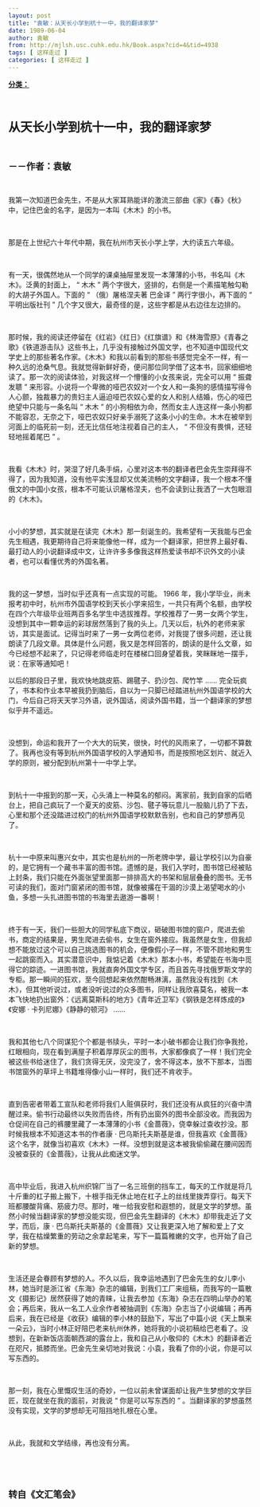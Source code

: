 ```yaml
---
layout: post
title: "袁敏：从天长小学到杭十一中，我的翻译家梦"
date: 1989-06-04
author: 袁敏
from: http://mjlsh.usc.cuhk.edu.hk/Book.aspx?cid=4&tid=4938
tags: [ 这样走过 ]
categories: [ 这样走过 ]
---
```


<div style="margin: 15px 10px 10px 0px;">
 <div>
  <span id="ctl00_ContentPlaceHolder1_chapter1_SubjectLabel" style="font-weight:bold;text-decoration:underline;">
   分类：
  </span>
 </div>
 <p class="p1">
  <b>
   <font size="5">
    <span class="s1">
    </span>
    <br/>
   </font>
  </b>
 </p>
 <p class="p2">
  <span class="s1">
   <b>
    <font size="5">
     从天长小学到杭十一中，我的翻译家梦
    </font>
   </b>
  </span>
 </p>
 <p class="p1">
  <b>
   <font size="4">
    <span class="s1">
    </span>
    <br/>
   </font>
  </b>
 </p>
 <p class="p2">
  <span class="s1">
   <b>
    <font size="4">
     －－作者：袁敏
    </font>
   </b>
  </span>
 </p>
 <p class="p1">
  <span class="s1">
  </span>
  <br/>
 </p>
 <p class="p2">
  <span class="s1">
   我第一次知道巴金先生，不是从大家耳熟能详的激流三部曲《家》《春》《秋》中，记住巴金的名字，是因为一本叫《木木》的小书。
  </span>
 </p>
 <p class="p1">
  <span class="s1">
  </span>
  <br/>
 </p>
 <p class="p2">
  <span class="s1">
   那是在上世纪六十年代中期，我在杭州市天长小学上学，大约读五六年级。
  </span>
 </p>
 <p class="p1">
  <span class="s1">
  </span>
  <br/>
 </p>
 <p class="p2">
  <span class="s1">
   有一天，很偶然地从一个同学的课桌抽屉里发现一本薄薄的小书，书名叫《木木》。泛黄的封面上，
  </span>
  <span class="s2">
   “
  </span>
  <span class="s1">
   木木
  </span>
  <span class="s2">
   ”
  </span>
  <span class="s1">
   两个字很大，竖排的，右侧是一个素描笔触勾勒的大胡子外国人。下面的
  </span>
  <span class="s2">
   “
  </span>
  <span class="s1">
   （俄）屠格涅夫著
  </span>
  <span class="s2">
  </span>
  <span class="s1">
   巴金译
  </span>
  <span class="s2">
   ”
  </span>
  <span class="s1">
   两行字很小，再下面的
  </span>
  <span class="s2">
   “
  </span>
  <span class="s1">
   平明出版社刊
  </span>
  <span class="s2">
   ”
  </span>
  <span class="s1">
   几个字又很大，最奇怪的是，这些字都是从右边往左边排的。
  </span>
 </p>
 <p class="p1">
  <span class="s1">
  </span>
  <br/>
 </p>
 <p class="p2">
  <span class="s1">
   那时候，我的阅读还停留在《红岩》《红日》《红旗谱》和《林海雪原》《青春之歌》《铁道游击队》这些书上，几乎没有接触过外国文学，也不知道中国现代文学史上的那些著名作家。《木木》和我以前看到的那些书感觉完全不一样，有一种久远的沧桑气息。我就觉得新鲜好奇，便问那位同学借了这本书，回家细细地读了。那一次的阅读体验，对我这样一个懵懂的小女孩来说，完全可以用
  </span>
  <span class="s2">
   “
  </span>
  <span class="s1">
   振聋发聩
  </span>
  <span class="s2">
   ”
  </span>
  <span class="s1">
   来形容。小说将一个卑微的哑巴农奴对一个女人和一条狗的感情描写得令人心颤，独裁暴力的贵妇主人逼迫哑巴农奴心爱的女人和别人结婚，伤心的哑巴绝望中只能与一条名叫
  </span>
  <span class="s2">
   “
  </span>
  <span class="s1">
   木木
  </span>
  <span class="s2">
   ”
  </span>
  <span class="s1">
   的小狗相依为命，然而女主人连这样一条小狗都不能容忍，无奈之下，哑巴农奴只好亲手溺死了这条小小的生命。木木在被举到河面上的临死前一刻，还无比信任地注视着自己的主人，
  </span>
  <span class="s2">
   “
  </span>
  <span class="s1">
   不但没有畏惧，还轻轻地摇着尾巴
  </span>
  <span class="s2">
   ”
  </span>
  <span class="s1">
   。
  </span>
 </p>
 <p class="p1">
  <span class="s1">
  </span>
  <br/>
 </p>
 <p class="p2">
  <span class="s1">
   我看《木木》时，哭湿了好几条手绢，心里对这本书的翻译者巴金先生崇拜得不得了，因为我知道，没有他平实浅显却又优美流畅的文字翻译，我一个根本不懂俄文的中国小女孩，根本不可能认识屠格涅夫，也不会读到让我洒了一大包眼泪的《木木》。
  </span>
 </p>
 <p class="p1">
  <span class="s1">
  </span>
  <br/>
 </p>
 <p class="p2">
  <span class="s1">
   小小的梦想，其实就是在读完《木木》那一刻诞生的。我希望有一天我能与巴金先生相遇，我更期待自己将来能像他一样，成为一个翻译家，把世界上最好看、最打动人的小说翻译成中文，让许许多多像我这样热爱读书却不识外文的小读者，也可以看懂优秀的外国名著。
  </span>
 </p>
 <p class="p1">
  <span class="s1">
  </span>
  <br/>
 </p>
 <p class="p2">
  <span class="s1">
   我的这一梦想，当时似乎还真有一点实现的可能。
  </span>
  <span class="s2">
   1966
  </span>
  <span class="s1">
   年，我小学毕业，尚未报考初中时，杭州市外国语学校到天长小学来招生，一共只有两个名额，由学校在四个六年级毕业班两百多名学生中选拔推荐。学校推荐了一男一女两个学生，没想到其中一颗幸运的彩球居然落到了我的头上。几天以后，杭外的老师来家访，其实是面试。记得当时来了一男一女两位老师，对我提了很多问题，还让我朗读了几段文章。具体是什么问题，我又是怎样回答的，朗读的是什么文章，如今已经想不起来了，只记得老师临走时在楼梯口回身望着我，笑眯眯地一摆手，说：在家等通知吧！
  </span>
 </p>
 <p class="p2">
  <span class="s1">
   以后的那段日子里，我欢快地跳皮筋、踢毽子、扔沙包、爬竹竿
  </span>
  <span class="s2">
   ……
  </span>
  <span class="s1">
   完全玩疯了，书本和作业本早被我扔到脑后，自以为一只脚已经踏进杭州外国语学校的大门，今后自己将天天学习外语，说外国话，阅读外国书籍，当一个翻译家的梦想似乎并不遥远。
  </span>
 </p>
 <p class="p1">
  <span class="s1">
  </span>
  <br/>
 </p>
 <p class="p2">
  <span class="s1">
   没想到，命运和我开了一个大大的玩笑，很快，时代的风雨来了，一切都不算数了。我再也没有等到杭州外国语学校的入学通知书，而是按照地区划片、就近入学的原则，被分配到杭州第十一中学上学。
  </span>
 </p>
 <p class="p1">
  <span class="s1">
  </span>
  <br/>
 </p>
 <p class="p2">
  <span class="s1">
   到杭十一中报到的那一天，心头涌上一种莫名的郁闷。离家前，我到自家的后晒台上，把自己疯玩了一个夏天的皮筋、沙包、毽子等玩意儿一股脑儿扔了下去，心里和那个还没踏进过校门的杭州外国语学校默默告别，也和自己的梦想再见了。
  </span>
 </p>
 <p class="p1">
  <span class="s1">
  </span>
  <br/>
 </p>
 <p class="p2">
  <span class="s1">
   杭十一中原来叫惠兴女中，其实也是杭州的一所老牌中学，最让学校引以为自豪的，是它拥有一个藏书丰富的图书馆。遗憾的是，我们入学时，图书馆已经被贴上封条，我们只能在外面张望里面那一排排高大的书架和层层叠叠的图书。无书可读的我们，面对门窗紧闭的图书馆，就像被撂在干涸的沙漠上渴望喝水的小鱼，多想一头扎进图书馆的书海里去遨游一番啊！
  </span>
 </p>
 <p class="p1">
  <span class="s1">
  </span>
  <br/>
 </p>
 <p class="p2">
  <span class="s1">
   终于有一天，我们一些胆大的同学私底下商议，砸破图书馆的窗户，爬进去偷书，商定的结果是，男生爬进去偷书，女生在窗外接应。我虽然是女生，但我却想不能放过这个可以自己挑选图书的机会，便像假小子一样，不管不顾地和男生一起跳窗而入。其实潜意识中，我惦记着《木木》那本小书，希望能在书海中觅得它的踪迹。一进图书馆，我就直奔外国文学专区，而且首先寻找俄罗斯文学的专柜。那一瞬间的狂欢，至今回想起来依然酣畅淋漓，虽然我没有找到《木木》，但其他听说过，或者没听说过的众多图书，同样让我欣喜莫名，被我一本本飞快地扔出窗外：《远离莫斯科的地方》《青年近卫军》《钢铁是怎样炼成的》《安娜
  </span>
  <span class="s2">
   ·
  </span>
  <span class="s1">
   卡列尼娜》《静静的顿河》
  </span>
  <span class="s2">
   ……
  </span>
 </p>
 <p class="p1">
  <span class="s1">
  </span>
  <br/>
 </p>
 <p class="p2">
  <span class="s1">
   我和其他七八个同谋犯个个都是书牍头，平时一本小破书都会让我们你争我抢，红眼相向，现在看到满屋子积着厚厚灰尘的图书，大家都像疯了一样！我们完全被这些书给迷住了，我们贪得无厌，没完没了，舍不得这本，放不下那本，当图书馆窗外的草坪上书籍堆得像小山一样时，我们还不肯收手。
  </span>
 </p>
 <p class="p1">
  <span class="s1">
  </span>
  <br/>
 </p>
 <p class="p2">
  <span class="s1">
   直到告密者带着工宣队和老师将我们人赃俱获时，我们还没有从疯狂的兴奋中清醒过来。偷书行动最终以失败而告终，所有扔出窗外的图书全部没收。而我因为仓促间在自己的裤腰里藏了一本薄薄的小书《金蔷薇》，侥幸躲过查收抄没。那时候我根本不知道这本书的作者康
  </span>
  <span class="s2">
   ·
  </span>
  <span class="s1">
   巴乌斯托夫斯基是谁，但我喜欢《金蔷薇》这个名字，就像当初喜欢《木木》一样。没想到就是这本被我偷偷藏在腰间因而没被查获的《金蔷薇》，让我从此痴迷文学。
  </span>
 </p>
 <p class="p1">
  <span class="s1">
  </span>
  <br/>
 </p>
 <p class="p2">
  <span class="s1">
   高中毕业后，我进入杭州织锦厂当了一名三班倒的挡车工，每天的工作就是将几十斤重的杠子搬上搬下，十根手指无休止地在杠子上的丝线里拨弄穿行。每天下班都腰酸背痛、筋疲力尽。那时，唯一给我安慰和遐想的，就是文学的梦想。虽然小时候当翻译家的梦想没能实现，但巴金先生翻译的《木木》却带我走近了文学，而后，康
  </span>
  <span class="s2">
   ·
  </span>
  <span class="s1">
   巴乌斯托夫斯基的《金蔷薇》又让我更深入地了解和爱上了文学，我在枯燥繁重的劳动之余拿起笔来，写下一篇篇稚嫩的文字，也开始了自己新的梦想。
  </span>
 </p>
 <p class="p1">
  <span class="s1">
  </span>
  <br/>
 </p>
 <p class="p2">
  <span class="s1">
   生活还是会眷顾有梦想的人。不久以后，我幸运地遇到了巴金先生的女儿李小林，她当时是浙江省《东海》杂志的编辑，到我们工厂来组稿，而我写的一篇散文《摄影记》居然获得了她的青睐，让我去参加《东海》杂志在四明山举办的笔会；再后来，我从一名工人业余作者被抽调到《东海》杂志当了小说编辑；再再后来，我在已经是《收获》编辑的李小林的鼓励下，写出了中篇小说《天上飘来一朵云》，当时小林正好陪巴老来杭州休养，她将我的小说初稿给巴老看了。没想到，在新新饭店面朝西湖的露台上，我和自己从小敬仰的《木木》的翻译者近在咫尺，抵膝而坐。巴金先生亲切地对我说：小袁，我看了你的小说，你是可以写东西的。
  </span>
 </p>
 <p class="p1">
  <span class="s1">
  </span>
  <br/>
 </p>
 <p class="p2">
  <span class="s1">
   那一刻，我在心里慨叹生活的奇妙，一位以前未曾谋面却让我产生梦想的文学巨匠，现在就坐在我的面前，对我说
  </span>
  <span class="s2">
   “
  </span>
  <span class="s1">
   你是可以写东西的
  </span>
  <span class="s2">
   ”
  </span>
  <span class="s1">
   。当翻译家的梦想虽然没有实现，文学的梦想却无可阻挡地扎根在心里。
  </span>
  <span class="s2">
   <span class="Apple-converted-space">
   </span>
  </span>
 </p>
 <p class="p1">
  <span class="s1">
  </span>
  <br/>
 </p>
 <p class="p2">
  <span class="s1">
   从此，我就和文学结缘，再也没有分离。
  </span>
 </p>
 <p class="p1">
  <span class="s1">
  </span>
  <br/>
 </p>
 <p class="p1">
  <b>
   <font size="4">
    <span class="s1">
    </span>
    <br/>
   </font>
  </b>
 </p>
 <p class="p2">
  <span class="s1">
   <b>
    <font size="4">
     转自《文汇笔会》
    </font>
   </b>
  </span>
 </p>
</div>

